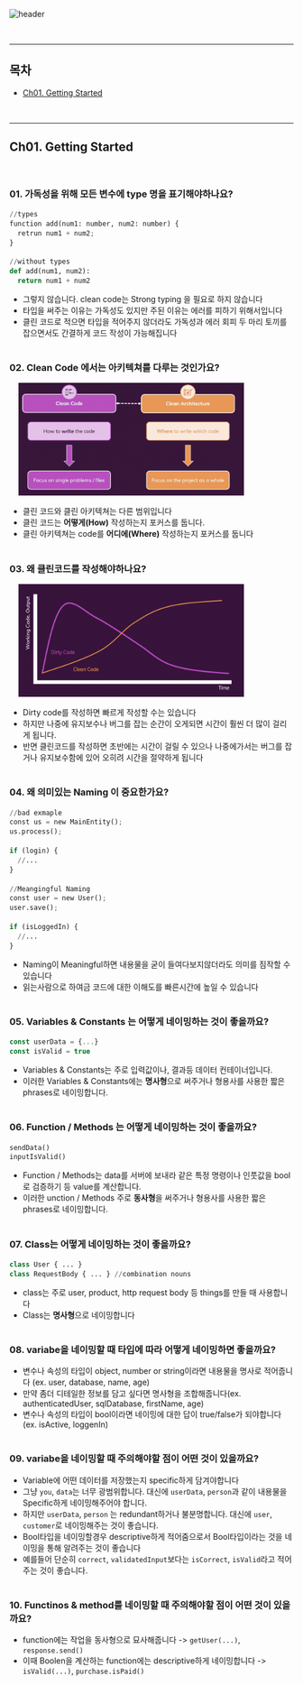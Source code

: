 
![header](https://capsule-render.vercel.app/api?type=waving&color=timeGradient&height=300&section=header&fontSize=35&text=Clean%20Code&animation=fadeIn&fontAlignY=42&fontAlign=16)

<br/>

---

## 목차

- [Ch01. Getting Started](#ch01-getting-started) <br/>


<br/>

---

## Ch01. Getting Started

<br/>

### 01. 가독성을 위해 모든 변수에 type 명을 표기해야하나요?

```python
//types
function add(num1: number, num2: number) {
  retrun num1 + num2;
}

//without types
def add(num1, num2):
  return num1 + num2
```
- 그렇지 않습니다. clean code는 Strong typing 을 필요로 하지 않습니다
- 타입을 써주는 이유는 가독성도 있지만 주된 이유는 에러를 피하기 위해서입니다
- 클린 코드로 적으면 타입을 적어주지 않더라도 가독성과 에러 회피 두 마리 토끼를 잡으면서도 간결하게 코드 작성이 가능해집니다

#

### 02. Clean Code 에서는 아키텍쳐를 다루는 것인가요?

&nbsp;&nbsp;&nbsp;&nbsp;<img src="image/1.png" width="400" height="200"><br/>

- 클린 코드와 클린 아키텍쳐는 다른 범위입니다
- 클린 코드는 **어떻게(How)** 작성하는지 포커스를 둡니다. 
- 클린 아키텍쳐는 code를 **어디에(Where)** 작성하는지 포커스를 둡니다

#

### 03. 왜 클린코드를 작성해야하나요?

&nbsp;&nbsp;&nbsp;&nbsp;<img src="image/2.png" width="400" height="200"><br/>

- Dirty code를 작성하면 빠르게 작성할 수는 있습니다
- 하지만 나중에 유지보수나 버그를 잡는 순간이 오게되면 시간이 훨씬 더 많이 걸리게 됩니다.
- 반면 클린코드를 작성하면 초반에는 시간이 걸릴 수 있으나 나중에가서는 버그를 잡거나 유지보수함에 있어 오히려 시간을 절약하게 됩니다

#

### 04. 왜 의미있는 Naming 이 중요한가요?

```python
//bad exmaple
const us = new MainEntity();
us.process();

if (login) {
  //...
}

//Meangingful Naming
const user = new User();
user.save();

if (isLoggedIn) {
  //...
}
```
- Naming이 Meaningful하면 내용물을 굳이 들여다보지않더라도 의미를 짐작할 수 있습니다
- 읽는사람으로 하여금 코드에 대한 이해도를 빠른시간에 높일 수 있습니다

#

### 05. Variables & Constants 는 어떻게 네이밍하는 것이 좋을까요?

```Javascript
const userData = {...}
const isValid = true
```

- Variables & Constants는 주로 입력값이나, 결과등 데이터 컨테이너입니다.
- 이러한 Variables & Constants에는 **명사형**으로 써주거나 형용사를 사용한 짧은 phrases로 네이밍합니다.

#

### 06. Function / Methods 는 어떻게 네이밍하는 것이 좋을까요?

```python
sendData()
inputIsValid()
```

- Function / Methods는 data를 서버에 보내라 같은 특정 명령이나 인풋값을 bool로 검증하기 등 value를 계산합니다.
- 이러한 unction / Methods 주로 **동사형**을 써주거나 형용사를 사용한 짧은 phrases로 네이밍합니다.

#

### 07. Class는 어떻게 네이밍하는 것이 좋을까요?

```python
class User { ... }
class RequestBody { ... } //combination nouns
```
- class는 주로 user, product, http request body 등 things를 만들 때 사용합니다
- Class는 **명사형**으로 네이밍합니다

#

### 08. variabe을 네이밍할 때 타입에 따라 어떻게 네이밍하면 좋을까요?

- 변수나 속성의 타입이 object, number or string이라면 내용물을 명사로 적어줍니다 (ex. user, database, name, age)
- 만약 좀더 디테일한 정보를 담고 싶다면 명사형을 조합해줍니다(ex. authenticatedUser, sqlDatabase, firstName, age)
- 변수나 속성의 타입이 bool이라면 네이밍에 대한 답이 true/false가 되야합니다(ex. isActive, loggenIn)

#

### 09. variabe을 네이밍할 때 주의해야할 점이 어떤 것이 있을까요?

- Variable에 어떤 데이터를 저장했는지 specific하게 담겨야합니다
- 그냥 `you`, `data`는 너무 광범위합니다. 대신에 `userData`, `person`과 같이 내용물을 Specific하게 네이밍해주어야 합니다.
- 하지만 `userData`, `person` 는 redundant하거나 불분명합니다. 대신에 `user`, `customer`로 네이밍해주는 것이 좋습니다.
- Bool타입을 네이밍할경우 descriptive하게 적어줌으로서 Bool타입이라는 것을 네이밍을 통해 알려주는 것이 좋습니다
- 예를들어 단순히 `correct`, `validatedInput`보다는 `isCorrect`, `isValid`라고 적어주는 것이 좋습니다.

#

### 10. Functinos & method를 네이밍할 때 주의해야할 점이 어떤 것이 있을까요?

- function에는 작업을 동사형으로 묘사해줍니다 -> `getUser(...)`, `response.send()`
- 이때 Boolen을 계산하는 function에는 descriptive하게 네이밍합니다 -> `isValid(...)`, `purchase.isPaid()`





